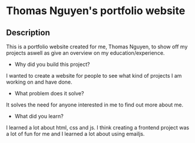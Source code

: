 # Thomas Nguyen's portfolio website

## Description

This is a portfolio website created for me, Thomas Nguyen, to show off my projects aswell as give an overview on my education/experience. 

- Why did you build this project?

I wanted to create a website for people to see what kind of projects I am working on and have done. 

-  What problem does it solve?

It solves the need for anyone interested in me to find out more about me. 

- What did you learn?

I learned a lot about html, css and js. I think creating a frontend project was a lot of fun for me and I learned a lot about using emailjs. 

